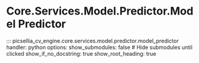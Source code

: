 # Core.Services.Model.Predictor.Model Predictor

::: picsellia_cv_engine.core.services.model.predictor.model_predictor
    handler: python
    options:
        show_submodules: false  # Hide submodules until clicked
        show_if_no_docstring: true
        show_root_heading: true
